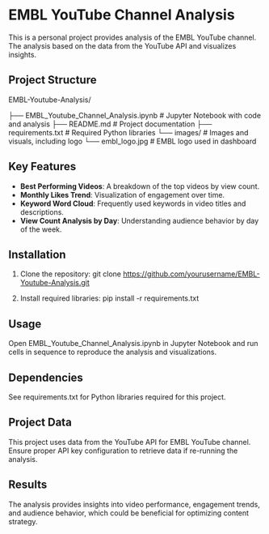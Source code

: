 # EMBL YouTube Channel Analysis

This is a personal project provides analysis of the EMBL YouTube channel. The analysis based on the data from the YouTube API and visualizes insights.

## Project Structure
EMBL-Youtube-Analysis/



├── EMBL_Youtube_Channel_Analysis.ipynb   # Jupyter Notebook with code and analysis
├── README.md                             # Project documentation
├── requirements.txt                      # Required Python libraries
└── images/                               # Images and visuals, including logo
└── embl_logo.jpg                         # EMBL logo used in dashboard

## Key Features
- **Best Performing Videos**: A breakdown of the top videos by view count.
- **Monthly Likes Trend**: Visualization of engagement over time.
- **Keyword Word Cloud**: Frequently used keywords in video titles and descriptions.
- **View Count Analysis by Day**: Understanding audience behavior by day of the week.

## Installation
1. Clone the repository:
   git clone https://github.com/yourusername/EMBL-Youtube-Analysis.git

2.	Install required libraries:
    pip install -r requirements.txt

## Usage

Open EMBL_Youtube_Channel_Analysis.ipynb in Jupyter Notebook and run cells in sequence to reproduce the analysis and visualizations.

## Dependencies

See requirements.txt for Python libraries required for this project.

## Project Data

This project uses data from the YouTube API for EMBL YouTube channel. Ensure proper API key configuration to retrieve data if re-running the analysis.

## Results

The analysis provides insights into video performance, engagement trends, and audience behavior, which could be beneficial for optimizing content strategy.

